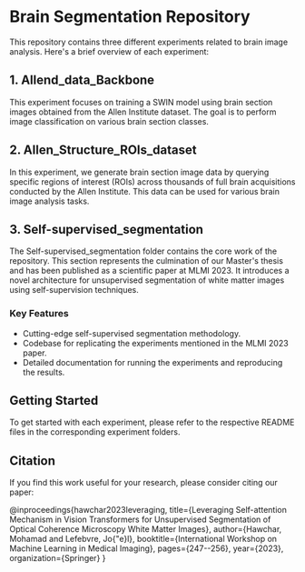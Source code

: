 # Brain Segmentation Repository

This repository contains three different experiments related to brain image analysis. Here's a brief overview of each experiment:

## 1. Allend_data_Backbone

This experiment focuses on training a SWIN model using brain section images obtained from the Allen Institute dataset. The goal is to perform image classification on various brain section classes. 

## 2. Allen_Structure_ROIs_dataset

In this experiment, we generate brain section image data by querying specific regions of interest (ROIs) across thousands of full brain acquisitions conducted by the Allen Institute. This data can be used for various brain image analysis tasks.

## 3. Self-supervised_segmentation 

The Self-supervised_segmentation folder contains the core work of the repository. This section represents the culmination of our Master's thesis and has been published as a scientific paper at MLMI 2023. It introduces a novel architecture for unsupervised segmentation of white matter images using self-supervision techniques.

### Key Features

- Cutting-edge self-supervised segmentation methodology.
- Codebase for replicating the experiments mentioned in the MLMI 2023 paper.
- Detailed documentation for running the experiments and reproducing the results.

## Getting Started

To get started with each experiment, please refer to the respective README files in the corresponding experiment folders.

## Citation

If you find this work useful for your research, please consider citing our paper:

@inproceedings{hawchar2023leveraging,
  title={Leveraging Self-attention Mechanism in Vision Transformers for Unsupervised Segmentation of Optical Coherence Microscopy White Matter Images},
  author={Hawchar, Mohamad and Lefebvre, Jo{\"e}l},
  booktitle={International Workshop on Machine Learning in Medical Imaging},
  pages={247--256},
  year={2023},
  organization={Springer}
}
